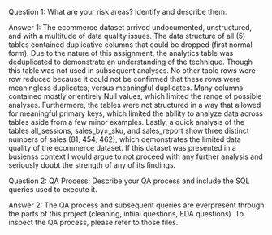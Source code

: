 Question 1: What are your risk areas? Identify and describe them.

Answer 1:
The ecommerce dataset arrived undocumented, unstructured, and with a multitude of data quality issues. 
The data structure of all (5) tables contained duplicative columns that could be dropped (first normal form). 
Due to the nature of this assignment, the analytics table was deduplicated to demonstrate an understanding of the technique.  Though this table was not used in subsequent analyses.  No other table rows were row reduced because it could not be confirmed that these rows were meaningless duplicates; versus meaningful duplicates. 
Many columns contained mostly or entirely Null values, which limited the range of possible analyses.
Furthermore, the tables were not structured in a way that allowed for meaningful primary keys, which limited the ability to analyze data across tables aside from a few minor examples.
Lastly, a quick analysis of the tables all_sessions, sales_by≠_sku, and sales_report show three distinct numbers of sales (81, 454, 462), which demonstrates the limited data quality of the ecommerce dataset.
If this dataset was presented in a busienss context I would argue to not proceed with any further analysis and seriously doubt the strength of any of its findings.   



Question 2: QA Process: Describe your QA process and include the SQL queries used to execute it.

Answer 2:
The QA process and subsequent queries are everpresent through the parts of this project (cleaning, intiial questions, EDA questions).
To inspect the QA process, please refer to those files.
